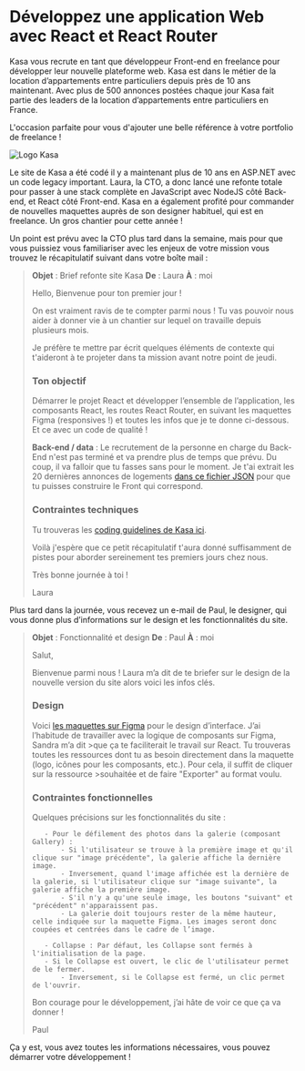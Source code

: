 # Développez une application Web avec React et React Router

Kasa vous recrute en tant que développeur Front-end en freelance pour développer leur nouvelle plateforme web. Kasa est dans le métier de la location d’appartements entre particuliers depuis près de 10 ans maintenant. Avec plus de 500 annonces postées chaque jour Kasa fait partie des leaders de la location d’appartements entre particuliers en France.

L'occasion parfaite pour vous d'ajouter une belle référence à votre portfolio de freelance !

![Logo Kasa](https://user.oc-static.com/upload/2020/08/14/15974111893356_Screen%20Shot%202020-07-08%20at%2018.17.37%20%281%29.jpg)

Le site de Kasa a été codé il y a maintenant plus de 10 ans en ASP.NET avec un code legacy important. Laura, la CTO, a donc lancé une refonte totale pour passer à une stack complète en JavaScript avec NodeJS côté Back-end, et React côté Front-end. Kasa en a également profité pour commander de nouvelles maquettes auprès de son designer habituel, qui est en freelance. Un gros chantier pour cette année !

Un point est prévu avec la CTO plus tard dans la semaine, mais pour que vous puissiez vous familiariser avec les enjeux de votre mission vous trouvez le récapitulatif suivant dans votre boîte mail :

> **Objet** : Brief refonte site Kasa
> **De** : Laura
> **À** : moi
>
> Hello,
> Bienvenue pour ton premier jour !
>
> On est vraiment ravis de te compter parmi nous !
> Tu vas pouvoir nous aider à donner vie à un chantier sur lequel on travaille depuis plusieurs mois.
>
> Je préfère te mettre par écrit quelques éléments de contexte qui t'aideront à te projeter dans ta mission avant notre point de jeudi.
>
> ### Ton objectif
>
> Démarrer le projet React et développer l’ensemble de l’application, les composants React, les routes React Router, en suivant les maquettes Figma (responsives !) et toutes les infos que je te donne ci-dessous. Et ce avec un code de qualité !
>
> **Back-end / data** : Le recrutement de la personne en charge du Back-End n'est pas terminé et va prendre plus de temps que prévu. Du coup, il va falloir que tu fasses sans pour le moment. Je t'ai extrait les 20 dernières annonces de logements [dans ce fichier JSON](https://s3-eu-west-1.amazonaws.com/course.oc-static.com/projects/Front-End+V2/P9+React+1/logements.json) pour que tu puisses construire le Front qui correspond.
>
> ### Contraintes techniques
>
> Tu trouveras les [coding guidelines de Kasa ici](https://course.oc-static.com/projects/Front-End+V2/P9+React+1/Coding+guidelines+Kasa+FR.pdf).
>
> Voilà j'espère que ce petit récapitulatif t'aura donné suffisamment de pistes pour aborder sereinement tes premiers jours chez nous.
>
> Très bonne journée à toi !
>
> Laura

Plus tard dans la journée, vous recevez un e-mail de Paul, le designer, qui vous donne plus d’informations sur le design et les fonctionnalités du site.

> **Objet** : Fonctionnalité et design
> **De** : Paul
> **À** : moi
>
> Salut,
>
> Bienvenue parmi nous ! Laura m’a dit de te briefer sur le design de la nouvelle version du site alors voici les infos clés.
>
> ### Design
>
> Voici [les maquettes sur Figma](https://www.figma.com/file/bAnXDNqRKCRRP8mY2gcb5p/UI-Design?node-id=4%3A1) pour le design d’interface. J’ai l’habitude de travailler avec la logique de composants sur Figma, Sandra m’a dit >que ça te faciliterait le travail sur React. Tu trouveras toutes les ressources dont tu as besoin directement dans la maquette (logo, icônes pour les composants, etc.). Pour cela, il suffit de cliquer sur la ressource >souhaitée et de faire "Exporter" au format voulu.
>
> ### Contraintes fonctionnelles
>
> Quelques précisions sur les fonctionnalités du site :
>
>        - Pour le défilement des photos dans la galerie (composant Gallery) :
>            - Si l'utilisateur se trouve à la première image et qu'il clique sur "image précédente", la galerie affiche la dernière image.
>            - Inversement, quand l'image affichée est la dernière de la galerie, si l'utilisateur clique sur "image suivante", la galerie affiche la première image.
>            - S'il n'y a qu'une seule image, les boutons "suivant" et "précédent" n'apparaissent pas.
>            - La galerie doit toujours rester de la même hauteur, celle indiquée sur la maquette Figma. Les images seront donc coupées et centrées dans le cadre de l’image.
>
>        - Collapse : Par défaut, les Collapse sont fermés à l'initialisation de la page.
>        - Si le Collapse est ouvert, le clic de l'utilisateur permet de le fermer.
>            - Inversement, si le Collapse est fermé, un clic permet de l'ouvrir.
>
> Bon courage pour le développement, j’ai hâte de voir ce que ça va donner !
>
> Paul

Ça y est, vous avez toutes les informations nécessaires, vous pouvez démarrer votre développement !

